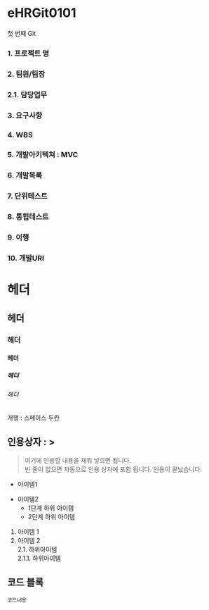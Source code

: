 # eHRGit0101
첫 번째 Git

### 1. 프로젝트 명 

### 2. 팀원/팀장

### 2.1. 담당업무

### 3. 요구사항

### 4. WBS

### 5. 개발아키텍쳐 : MVC

### 6. 개발목록

### 7. 단위테스트

### 8. 통힙테스트

### 9. 이행

### 10. 개발URI

# 헤더  
## 헤더
### 헤더
#### 헤더
##### 헤더
###### 헤더

개행 : 스페이스 두칸

## 인용상자 : >
>  여기에  인용할  내용을  채워  넣으면 됩니다.  
   빈  줄이  없으면 자동으로  인용  상자에 포함 됩니다.
   인용이  끝났습니다.

- 아이템1
+ 아이템2
  - 1단계 하위 아이템  
  + 2단계 하위 아이템  
1. 아이템 1  
2. 아이템 2  
    2.1. 하위아이템  
      2.1.1. 하위아이템  

## 코드  블록
``` 프로그래밍 언어이름  
코드내용  
```
